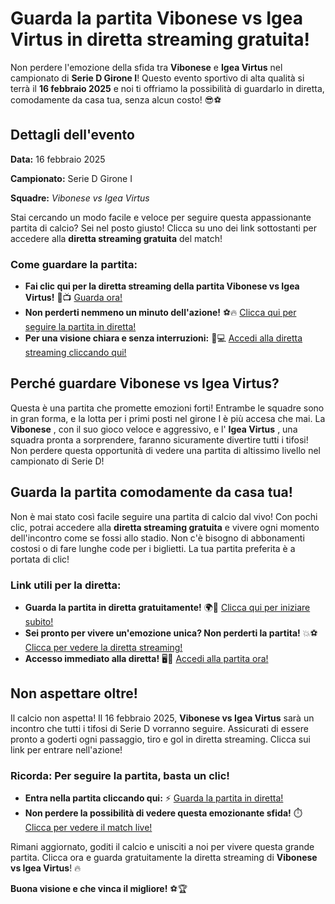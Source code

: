 # Guarda la partita Vibonese vs Igea Virtus in diretta streaming gratuita!

Non perdere l'emozione della sfida tra **Vibonese** e **Igea Virtus** nel campionato di **Serie D Girone I**! Questo evento sportivo di alta qualità si terrà il **16 febbraio 2025** e noi ti offriamo la possibilità di guardarlo in diretta, comodamente da casa tua, senza alcun costo! 😎⚽

## Dettagli dell'evento

**Data:** 16 febbraio 2025

**Campionato:** Serie D Girone I

**Squadre:** _Vibonese vs Igea Virtus_

Stai cercando un modo facile e veloce per seguire questa appassionante partita di calcio? Sei nel posto giusto! Clicca su uno dei link sottostanti per accedere alla **diretta streaming gratuita** del match!

### **Come guardare la partita:**

- **Fai clic qui per la diretta streaming della partita Vibonese vs Igea Virtus!** 📱📺 [Guarda ora!](https://tinyurl.com/livestreamfreeo?st=Vibonese+vs+Igea+Virtus&si=gh)
- **Non perderti nemmeno un minuto dell'azione!** ⚽🔥 [Clicca qui per seguire la partita in diretta!](https://tinyurl.com/livestreamfreeo?st=Vibonese+vs+Igea+Virtus&si=gh)
- **Per una visione chiara e senza interruzioni:** 📡💻 [Accedi alla diretta streaming cliccando qui!](https://tinyurl.com/livestreamfreeo?st=Vibonese+vs+Igea+Virtus&si=gh)

## Perché guardare Vibonese vs Igea Virtus?

Questa è una partita che promette emozioni forti! Entrambe le squadre sono in gran forma, e la lotta per i primi posti nel girone I è più accesa che mai. La **Vibonese** , con il suo gioco veloce e aggressivo, e l' **Igea Virtus** , una squadra pronta a sorprendere, faranno sicuramente divertire tutti i tifosi! Non perdere questa opportunità di vedere una partita di altissimo livello nel campionato di Serie D!

## Guarda la partita comodamente da casa tua!

Non è mai stato così facile seguire una partita di calcio dal vivo! Con pochi clic, potrai accedere alla **diretta streaming gratuita** e vivere ogni momento dell'incontro come se fossi allo stadio. Non c'è bisogno di abbonamenti costosi o di fare lunghe code per i biglietti. La tua partita preferita è a portata di clic!

### **Link utili per la diretta:**

- **Guarda la partita in diretta gratuitamente!** 🌍📲 [Clicca qui per iniziare subito!](https://tinyurl.com/livestreamfreeo?st=Vibonese+vs+Igea+Virtus&si=gh)
- **Sei pronto per vivere un'emozione unica? Non perderti la partita!** 💥⚽ [Clicca per vedere la diretta streaming!](https://tinyurl.com/livestreamfreeo?st=Vibonese+vs+Igea+Virtus&si=gh)
- **Accesso immediato alla diretta!** 🖥️🎥 [Accedi alla partita ora!](https://tinyurl.com/livestreamfreeo?st=Vibonese+vs+Igea+Virtus&si=gh)

## Non aspettare oltre!

Il calcio non aspetta! Il 16 febbraio 2025, **Vibonese vs Igea Virtus** sarà un incontro che tutti i tifosi di Serie D vorranno seguire. Assicurati di essere pronto a goderti ogni passaggio, tiro e gol in diretta streaming. Clicca sui link per entrare nell'azione!

### **Ricorda:** Per seguire la partita, basta un clic!

- **Entra nella partita cliccando qui:** ⚡ [Guarda la partita in diretta!](https://tinyurl.com/livestreamfreeo?st=Vibonese+vs+Igea+Virtus&si=gh)
- **Non perdere la possibilità di vedere questa emozionante sfida!** ⏱️ [Clicca per vedere il match live!](https://tinyurl.com/livestreamfreeo?st=Vibonese+vs+Igea+Virtus&si=gh)

Rimani aggiornato, goditi il calcio e unisciti a noi per vivere questa grande partita. Clicca ora e guarda gratuitamente la diretta streaming di **Vibonese vs Igea Virtus**! 🔥

**Buona visione e che vinca il migliore!** ⚽🏆
